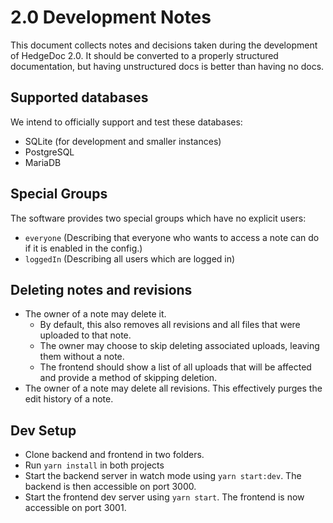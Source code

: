 # 2.0 Development Notes
This document collects notes and decisions taken during the development of HedgeDoc 2.0.
It should be converted to a properly structured documentation, but having unstructured docs
is better than having no docs.

## Supported databases
We intend to officially support and test these databases:
- SQLite (for development and smaller instances)
- PostgreSQL
- MariaDB

## Special Groups
The software provides two special groups which have no explicit users:
- `everyone` (Describing that everyone who wants to access a note can do if it is enabled in the config.)
- `loggedIn` (Describing all users which are logged in)

## Deleting notes and revisions
- The owner of a note may delete it.
    - By default, this also removes all revisions and all files that were uploaded to that note.
    - The owner may choose to skip deleting associated uploads, leaving them without a note.
    - The frontend should show a list of all uploads that will be affected
      and provide a method of skipping deletion. 
- The owner of a note may delete all revisions. This effectively purges the edit
  history of a note.

## Dev Setup
- Clone backend and frontend in two folders.
- Run `yarn install` in both projects
- Start the backend server in watch mode using `yarn start:dev`. The backend is then accessible on port 3000.
- Start the frontend dev server using `yarn start`. The frontend is now accessible on port 3001. 
